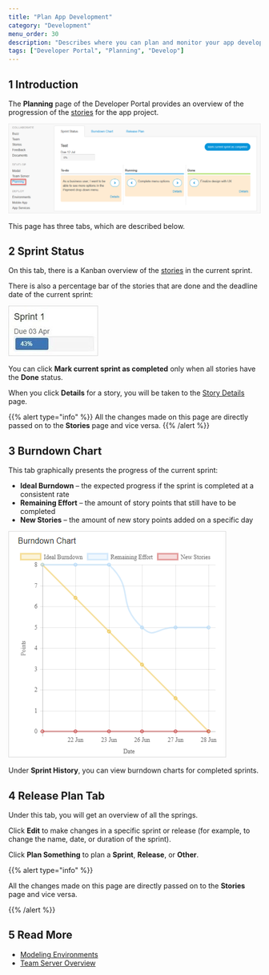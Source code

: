 ```yaml
---
title: "Plan App Development"
category: "Development"
menu_order: 30
description: "Describes where you can plan and monitor your app development."
tags: ["Developer Portal", "Planning", "Develop"]
---
```


## 1 Introduction

The **Planning** page of the Developer Portal provides an overview of the progression of the [stories](../collaborate/stories) for the app project.

![](attachments/planning.png)

This page has three tabs, which are described below.

## 2 Sprint Status

On this tab, there is a Kanban overview of the [stories](../collaborate/stories) in the current sprint. 

There is also a percentage bar of the stories that are done and the deadline date of the current sprint:

![](attachments/sprint-status.jpg)

You can click **Mark current sprint as completed** only when all stories have the **Done** status.

When you click **Details** for a story, you will be taken to the [Story Details](../collaborate/stories#accessing-details) page.

{{% alert type="info" %}}
All the changes made on this page are directly passed on to the **Stories** page and vice versa.
{{% /alert %}}

## 3 Burndown Chart

This tab graphically presents the progress of the current sprint:

* **Ideal Burndown** – the expected progress if the sprint is completed at a consistent rate
* **Remaining Effort** – the amount of story points that still have to be completed
* **New Stories** – the amount of new story points added on a specific day

![](attachments/burndownchart.png)

Under **Sprint History**, you can view burndown charts for completed sprints.

## 4 Release Plan Tab

Under this tab, you will get an overview of all the springs.

Click **Edit** to make changes in a specific sprint or release (for example, to change the name, date, or duration of the sprint).

Click **Plan Something** to plan a **Sprint**, **Release**, or **Other**.

{{% alert type="info" %}}

All the changes made on this page are directly passed on to the **Stories** page and vice versa.

{{% /alert %}}

## 5 Read More

* [Modeling Environments](modeling-environments)
* [Team Server Overview](team-server)

